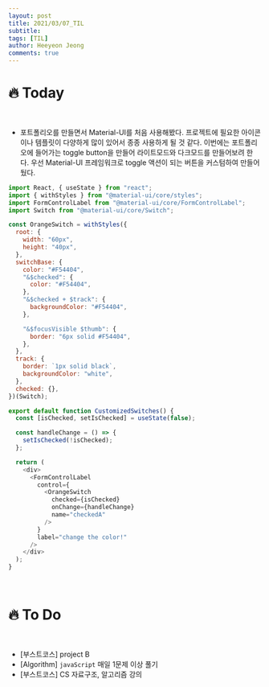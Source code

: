```yaml
---
layout: post
title: 2021/03/07_TIL
subtitle:
tags: [TIL]
author: Heeyeon Jeong
comments: true
---
```


# 🔥 Today

<br>

- 포트폴리오를 만들면서 Material-UI를 처음 사용해봤다. 프로젝트에 필요한 아이콘이나 템플릿이 다양하게 많이 있어서 종종 사용하게 될 것 같다. 이번에는 포트폴리오에 들어가는 toggle button을 만들어 라이트모드와 다크모드를 만들어보려 한다. 우선 Material-UI 프레임워크로 toggle 액션이 되는 버튼을 커스텀하여 만들어뒀다.

```javascript
import React, { useState } from "react";
import { withStyles } from "@material-ui/core/styles";
import FormControlLabel from "@material-ui/core/FormControlLabel";
import Switch from "@material-ui/core/Switch";

const OrangeSwitch = withStyles({
  root: {
    width: "60px",
    height: "40px",
  },
  switchBase: {
    color: "#F54404",
    "&$checked": {
      color: "#F54404",
    },
    "&$checked + $track": {
      backgroundColor: "#F54404",
    },

    "&$focusVisible $thumb": {
      border: "6px solid #F54404",
    },
  },
  track: {
    border: `1px solid black`,
    backgroundColor: "white",
  },
  checked: {},
})(Switch);

export default function CustomizedSwitches() {
  const [isChecked, setIsChecked] = useState(false);

  const handleChange = () => {
    setIsChecked(!isChecked);
  };

  return (
    <div>
      <FormControlLabel
        control={
          <OrangeSwitch
            checked={isChecked}
            onChange={handleChange}
            name="checkedA"
          />
        }
        label="change the color!"
      />
    </div>
  );
}
```

<br>

# 🔥 To Do

<br>

- [부스트코스] project B
- [Algorithm] `javaScript` 매일 1문제 이상 풀기
- [부스트코스] CS 자료구조, 알고리즘 강의
